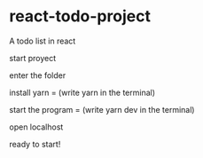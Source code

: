 # react-todo-project
A todo list in react


start proyect 

enter the folder 

install yarn = (write yarn in the terminal)

start the program = (write yarn dev in the terminal)

open localhost

ready to start!



